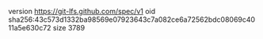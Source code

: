 version https://git-lfs.github.com/spec/v1
oid sha256:43c573d1332ba98569e07923643c7a082ce6a72562bdc08069c4011a5e630c72
size 3789
